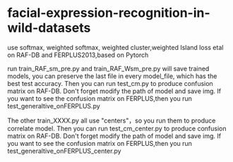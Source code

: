 # facial-expression-recognition-in-wild-datasets
use softmax, weighted softmax, weighted cluster,weighted Island loss etal on RAF-DB and FERPLUS2013,based on Pytorch

run train_RAF_sm_pre.py and train_RAF_Wsm_pre.py will save trained models, you can preserve the last file in every model_file, which has the best test accuracy.
Then you can run test_cm.py to produce confusion matrix on RAF-DB. Don't forget modify the path of model and save img.
If you want to see the confusion matrix on FERPLUS,then you run test_generaltive_onFERPLUS.py

The other train_XXXX.py all use "centers"，so you run them to produce correlate model.
Then you can run test_cm_center.py to produce confusion matrix on RAF-DB. Don't forget modify the path of model and save img.
If you want to see the confusion matrix on FERPLUS,then you run test_generaltive_onFERPLUS_center.py

